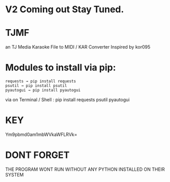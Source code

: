 # V2 Coming out Stay Tuned.

# TJMF
an TJ Media Karaoke File to MIDI / KAR Converter Inspired by kor095

# Modules to install via pip:

    requests → pip install requests
    psutil → pip install psutil
    pyautogui → pip install pyautogui

via on Terminal / Shell : pip install requests psutil pyautogui

# KEY 
Ym9pbmd0am1mbWVkaWFLRVk=

# DONT FORGET 
THE PROGRAM WONT RUN WITHOUT ANY PYTHON INSTALLED ON THEIR SYSTEM
